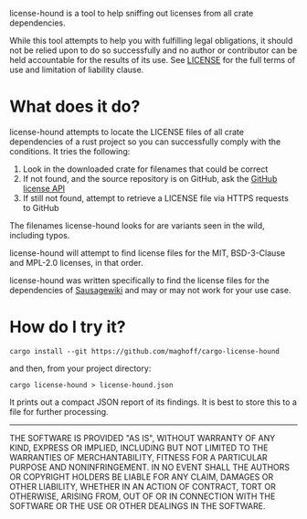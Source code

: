 license-hound is a tool to help sniffing out licenses from all crate
dependencies.

While this tool attempts to help you with fulfilling legal obligations, it
should not be relied upon to do so successfully and no author or contributor
can be held accountable for the results of its use. See
[LICENSE](https://github.com/maghoff/cargo-license-hound/blob/master/LICENSE)
for the full terms of use and limitation of liability clause.

What does it do?
================
license-hound attempts to locate the LICENSE files of all crate dependencies
of a rust project so you can successfully comply with the conditions. It
tries the following:

 1. Look in the downloaded crate for filenames that could be correct
 2. If not found, and the source repository is on GitHub, ask the
    [GitHub license API](https://developer.github.com/v3/licenses/)
 3. If still not found, attempt to retrieve a LICENSE file via HTTPS
    requests to GitHub

The filenames license-hound looks for are variants seen in the wild, including
typos.

license-hound will attempt to find license files for the MIT, BSD-3-Clause and
MPL-2.0 licenses, in that order.

license-hound was written specifically to find the license files for the
dependencies of [Sausagewiki](https://github.com/maghoff/sausagewiki) and may
or may not work for your use case.

How do I try it?
================
    cargo install --git https://github.com/maghoff/cargo-license-hound

and then, from your project directory:

    cargo license-hound > license-hound.json

It prints out a compact JSON report of its findings. It is best to store this
to a file for further processing.

----

THE SOFTWARE IS PROVIDED "AS IS", WITHOUT WARRANTY OF ANY KIND, EXPRESS OR
IMPLIED, INCLUDING BUT NOT LIMITED TO THE WARRANTIES OF MERCHANTABILITY,
FITNESS FOR A PARTICULAR PURPOSE AND NONINFRINGEMENT. IN NO EVENT SHALL THE
AUTHORS OR COPYRIGHT HOLDERS BE LIABLE FOR ANY CLAIM, DAMAGES OR OTHER
LIABILITY, WHETHER IN AN ACTION OF CONTRACT, TORT OR OTHERWISE, ARISING FROM,
OUT OF OR IN CONNECTION WITH THE SOFTWARE OR THE USE OR OTHER DEALINGS IN THE
SOFTWARE.

